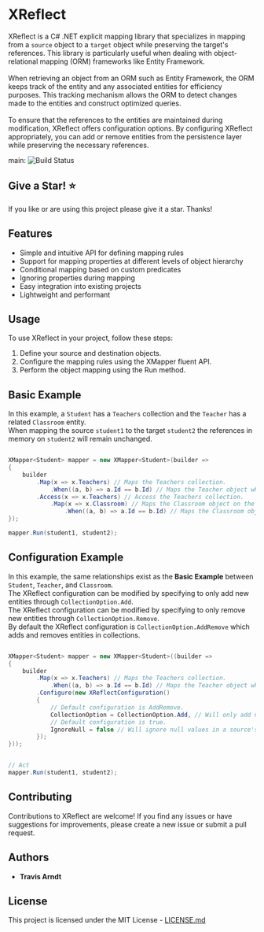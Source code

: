 # XReflect

XReflect is a C# .NET explicit mapping library that specializes in mapping from a `source` object to a `target` object while preserving the target's references. This library is particularly useful when dealing with object-relational mapping (ORM) frameworks like Entity Framework.
<br/>
<br/>
When retrieving an object from an ORM such as Entity Framework, the ORM keeps track of the entity and any associated entities for efficiency purposes. This tracking mechanism allows the ORM to detect changes made to the entities and construct optimized queries.
<br/>
<br/>
To ensure that the references to the entities are maintained during modification, XReflect offers configuration options. By configuring XReflect appropriately, you can add or remove entities from the persistence layer while preserving the necessary references.

main: ![Build Status](https://github.com/Tmarndt1/XReflect/workflows/.NET/badge.svg?branch=main)

## Give a Star! :star:

If you like or are using this project please give it a star. Thanks!

## Features
* Simple and intuitive API for defining mapping rules
* Support for mapping properties at different levels of object hierarchy
* Conditional mapping based on custom predicates
* Ignoring properties during mapping
* Easy integration into existing projects
* Lightweight and performant

## Usage
To use XReflect in your project, follow these steps:

1. Define your source and destination objects.
2. Configure the mapping rules using the XMapper fluent API.
3. Perform the object mapping using the Run method.

## Basic Example
In this example, a `Student` has a `Teachers` collection and the `Teacher` has a related `Classroom` entity. 
<br/>
When mapping the source `student1` to the target `student2` the references in memory on `student2` will remain unchanged. 
```csharp

XMapper<Student> mapper = new XMapper<Student>(builder =>
{
    builder
        .Map(x => x.Teachers) // Maps the Teachers collection.
            .When((a, b) => a.Id == b.Id) // Maps the Teacher object when the Id property matches.
        .Access(x => x.Teachers) // Access the Teachers collection.
            .Map(x => x.Classroom) // Maps the Classroom object on the Teachers collection
                .When((a, b) => a.Id == b.Id) // Maps the Classroom object when the Id property matches.
});

mapper.Run(student1, student2);

```

## Configuration Example
In this example, the same relationships exist as the **Basic Example** between `Student`, `Teacher`, and `Classroom`. 
<br/>
The XReflect configuration can be modified by specifying to only add new entities through `CollectionOption.Add`.
<br/>
The XReflect configuration can be modified by specifying to only remove new entities through `CollectionOption.Remove`.
<br/>
By default the XReflect configuration is `CollectionOption.AddRemove` which adds and removes entities in collections.
```csharp

XMapper<Student> mapper = new XMapper<Student>((builder =>
{
    builder
        .Map(x => x.Teachers) // Maps the Teachers collection.
            .When((a, b) => a.Id == b.Id) // Maps the Teacher object when the Id property matches.
        .Configure(new XReflectConfiguration()
        {
            // Default configuration is AddRemove.
            CollectionOption = CollectionOption.Add, // Will only add new objects and won't remove existing in collection.
            // Default configuration is true.
            IgnoreNull = false // Will ignore null values in a source's collection while mapping.
        });
}));


// Act
mapper.Run(student1, student2);

```
## Contributing
Contributions to XReflect are welcome! If you find any issues or have suggestions for improvements, please create a new issue or submit a pull request.

## Authors

- **Travis Arndt**

## License

This project is licensed under the MIT License - [LICENSE.md](LICENSE)
